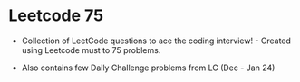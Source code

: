 # Leetcode 75

* Collection of LeetCode questions to ace the coding interview! - Created using Leetcode must to 75 problems.
  
* Also contains few Daily Challenge problems from LC (Dec - Jan 24)
